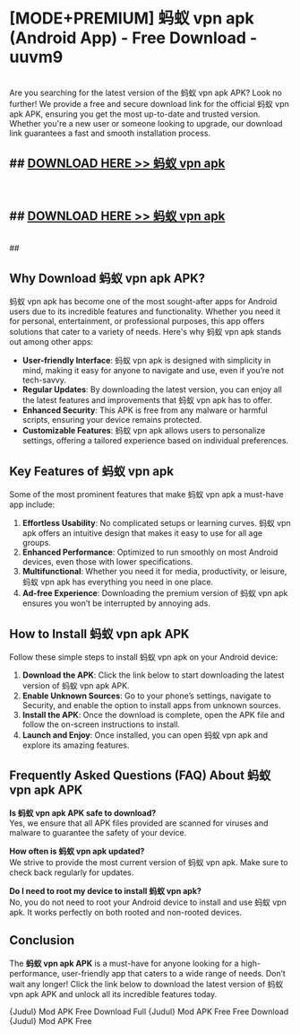# [MODE+PREMIUM] 蚂蚁 vpn apk (Android App) - Free Download - uuvm9 <br>
<br>
Are you searching for the latest version of the 蚂蚁 vpn apk APK? Look no further! We provide a free and secure download link for the official 蚂蚁 vpn apk APK, ensuring you get the most up-to-date and trusted version. Whether you're a new user or someone looking to upgrade, our download link guarantees a fast and smooth installation process.


## ##  [DOWNLOAD HERE >> 蚂蚁 vpn apk](http://freeplayer.one?title=蚂蚁_vpn_apk&ref=A)
  <br>

##  ## [DOWNLOAD HERE >> 蚂蚁 vpn apk](http://freeplayer.one?title=蚂蚁_vpn_apk&ref=A)
  <br>
  ##



## Why Download 蚂蚁 vpn apk APK?

蚂蚁 vpn apk has become one of the most sought-after apps for Android users due to its incredible features and functionality. Whether you need it for personal, entertainment, or professional purposes, this app offers solutions that cater to a variety of needs. Here's why 蚂蚁 vpn apk stands out among other apps:

- **User-friendly Interface**: 蚂蚁 vpn apk is designed with simplicity in mind, making it easy for anyone to navigate and use, even if you’re not tech-savvy.
- **Regular Updates**: By downloading the latest version, you can enjoy all the latest features and improvements that 蚂蚁 vpn apk has to offer.
- **Enhanced Security**: This APK is free from any malware or harmful scripts, ensuring your device remains protected.
- **Customizable Features**: 蚂蚁 vpn apk allows users to personalize settings, offering a tailored experience based on individual preferences.

## Key Features of 蚂蚁 vpn apk

Some of the most prominent features that make 蚂蚁 vpn apk a must-have app include:

1. **Effortless Usability**: No complicated setups or learning curves. 蚂蚁 vpn apk offers an intuitive design that makes it easy to use for all age groups.
2. **Enhanced Performance**: Optimized to run smoothly on most Android devices, even those with lower specifications.
3. **Multifunctional**: Whether you need it for media, productivity, or leisure, 蚂蚁 vpn apk has everything you need in one place.
4. **Ad-free Experience**: Downloading the premium version of 蚂蚁 vpn apk ensures you won’t be interrupted by annoying ads.

## How to Install 蚂蚁 vpn apk APK

Follow these simple steps to install 蚂蚁 vpn apk on your Android device:

1. **Download the APK**: Click the link below to start downloading the latest version of 蚂蚁 vpn apk APK.
2. **Enable Unknown Sources**: Go to your phone’s settings, navigate to Security, and enable the option to install apps from unknown sources.
3. **Install the APK**: Once the download is complete, open the APK file and follow the on-screen instructions to install.
4. **Launch and Enjoy**: Once installed, you can open 蚂蚁 vpn apk and explore its amazing features.

## Frequently Asked Questions (FAQ) About 蚂蚁 vpn apk APK

**Is 蚂蚁 vpn apk APK safe to download?**  
Yes, we ensure that all APK files provided are scanned for viruses and malware to guarantee the safety of your device.

**How often is 蚂蚁 vpn apk updated?**  
We strive to provide the most current version of 蚂蚁 vpn apk. Make sure to check back regularly for updates.

**Do I need to root my device to install 蚂蚁 vpn apk?**  
No, you do not need to root your Android device to install and use 蚂蚁 vpn apk. It works perfectly on both rooted and non-rooted devices.

## Conclusion

The **蚂蚁 vpn apk APK** is a must-have for anyone looking for a high-performance, user-friendly app that caters to a wide range of needs. Don’t wait any longer! Click the link below to download the latest version of 蚂蚁 vpn apk APK and unlock all its incredible features today.

{Judul} Mod APK Free
Download Full {Judul} Mod APK Free
Free Download {Judul} Mod APK Free


